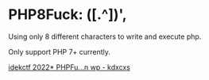 # PHP8Fuck: ([.^])',

Using only 8 different characters to write and execute php.

Only support PHP 7+ currently.

[idekctf 2022* PHPFu...n wp - kdxcxs](https://kdxcxs.github.io/en/posts/wp/idekctf-2022-phpfu...n-wp/)

